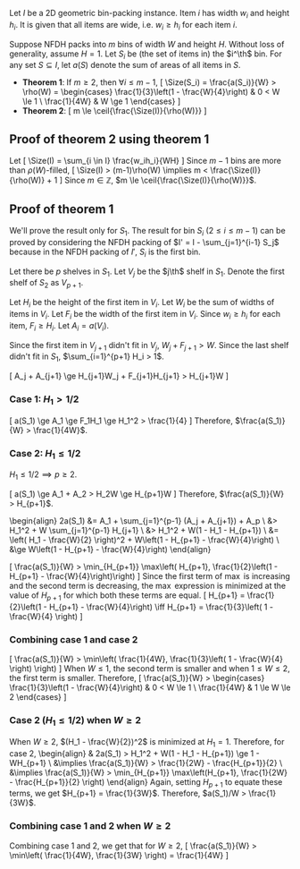 $\newcommand{\Size}{\operatorname{size}}$
$\newcommand{\floor}[1]{\left\lfloor #1 \right\rfloor}$
$\newcommand{\ceil}[1]{\left\lceil #1 \right\rceil}$
$\newcommand{\th}{^{\textrm{th}}}$
Let $I$ be a 2D geometric bin-packing instance.
Item $i$ has width $w_i$ and height $h_i$.
It is given that all items are wide, i.e. $w_i \ge h_i$ for each item $i$.

Suppose NFDH packs into $m$ bins of width $W$ and height $H$.
Without loss of generality, assume $H = 1$.
Let $S_i$ be (the set of items in) the $i^\th$ bin.
For any set $S \subseteq I$, let $a(S)$ denote the sum of areas of all items in $S$.

* **Theorem 1**: If $m \ge 2$, then $\forall i \le m-1$,
\[ \Size(S_i) = \frac{a(S_i)}{W} > \rho(W) = \begin{cases}
\frac{1}{3}\left(1 - \frac{W}{4}\right) & 0 < W \le 1
\\ \frac{1}{4W} & W \ge 1 \end{cases} \]
* **Theorem 2**:
\[ m \le \ceil{\frac{\Size(I)}{\rho(W)}} \]

## Proof of theorem 2 using theorem 1

Let
\[ \Size(I) = \sum_{i \in I} \frac{w_ih_i}{WH} \]
Since $m-1$ bins are more than $\rho(W)$-filled,
\[ \Size(I) > (m-1)\rho(W)
\implies m < \frac{\Size(I)}{\rho(W)} + 1 \]
Since $m \in \mathbb{Z}$, $m \le \ceil{\frac{\Size(I)}{\rho(W)}}$.

## Proof of theorem 1

We'll prove the result only for $S_1$.
The result for bin $S_i$ ($2 \le i \le m-1$) can be proved by considering the
NFDH packing of $I' = I - \sum_{j=1}^{i-1} S_j$ because in the NFDH packing of $I'$,
$S_i$ is the first bin.

Let there be $p$ shelves in $S_1$. Let $V_j$ be the $j\th$ shelf in $S_1$.
Denote the first shelf of $S_2$ as $V_{p+1}$.

Let $H_i$ be the height of the first item in $V_i$.
Let $W_i$ be the sum of widths of items in $V_i$.
Let $F_i$ be the width of the first item in $V_i$.
Since $w_i \ge h_i$ for each item, $F_i \ge H_i$.
Let $A_i = a(V_i)$.

Since the first item in $V_{j+1}$ didn't fit in $V_j$, $W_j + F_{j+1} > W$.
Since the last shelf didn't fit in $S_1$, $\sum_{i=1}^{p+1} H_i > 1$.

\[ A_j + A_{j+1} \ge H_{j+1}W_j + F_{j+1}H_{j+1} > H_{j+1}W \]

### Case 1: $H_1 > 1/2$

\[ a(S_1) \ge A_1 \ge F_1H_1 \ge H_1^2 > \frac{1}{4} \]
Therefore, $\frac{a(S_1)}{W} > \frac{1}{4W}$.

### Case 2: $H_1 \le 1/2$

$H_1 \le 1/2 \implies p \ge 2$.

\[ a(S_1) \ge A_1 + A_2 > H_2W \ge H_{p+1}W \]
Therefore, $\frac{a(S_1)}{W} > H_{p+1}$.

\begin{align}
2a(S_1) &= A_1 + \sum_{j=1}^{p-1} (A_j + A_{j+1}) + A_p
\\ &> H_1^2 + W \sum_{j=1}^{p-1} H_{j+1}
\\ &> H_1^2 + W(1 - H_1 - H_{p+1})
\\ &= \left( H_1 - \frac{W}{2} \right)^2 + W\left(1 - H_{p+1} - \frac{W}{4}\right)
\\ &\ge W\left(1 - H_{p+1} - \frac{W}{4}\right)
\end{align}

\[ \frac{a(S_1)}{W} >
\min_{H_{p+1}} \max\left( H_{p+1}, \frac{1}{2}\left(1 - H_{p+1} - \frac{W}{4}\right)\right) \]
Since the first term of $\max$ is increasing and the second term is decreasing,
the $\max$ expression is minimized at the value of $H_{p+1}$ for which both these terms are equal.
\[ H_{p+1} = \frac{1}{2}\left(1 - H_{p+1} - \frac{W}{4}\right)
\iff H_{p+1} = \frac{1}{3}\left( 1 - \frac{W}{4} \right) \]

### Combining case 1 and case 2

\[ \frac{a(S_1)}{W} > \min\left( \frac{1}{4W}, \frac{1}{3}\left( 1 - \frac{W}{4} \right) \right) \]
When $W \le 1$, the second term is smaller and when $1 \le W \le 2$, the first term is smaller.
Therefore,
\[ \frac{a(S_1)}{W} > \begin{cases}
\frac{1}{3}\left(1 - \frac{W}{4}\right) & 0 < W \le 1
\\ \frac{1}{4W} & 1 \le W \le 2
\end{cases} \]

### Case 2 ($H_1 \le 1/2$) when $W \ge 2$

When $W \ge 2$, $(H_1 - \frac{W}{2})^2$ is minimized at $H_1 = 1$.
Therefore, for case 2, \begin{align}
& 2a(S_1) > H_1^2 + W(1 - H_1 - H_{p+1}) \ge 1 - WH_{p+1}
\\ &\implies \frac{a(S_1)}{W} > \frac{1}{2W} - \frac{H_{p+1}}{2}
\\ &\implies \frac{a(S_1)}{W} > \min_{H_{p+1}} \max\left(H_{p+1},
\frac{1}{2W} - \frac{H_{p+1}}{2} \right)
\end{align}
Again, setting $H_{p+1}$ to equate these terms, we get $H_{p+1} = \frac{1}{3W}$.
Therefore, $a(S_1)/W > \frac{1}{3W}$.

### Combining case 1 and 2 when $W \ge 2$

Combining case 1 and 2, we get that for $W \ge 2$,
\[ \frac{a(S_1)}{W} > \min\left( \frac{1}{4W}, \frac{1}{3W} \right) = \frac{1}{4W} \]
